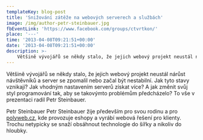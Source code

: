 ```yaml
---
templateKey: blog-post
title: 'Snižování zátěže na webových serverech a službách'
image: /img/author-petr-steinbauer.jpg
fbEventLink: 'https://www.facebook.com/groups/ctvrtkon/'
place: '---'
time: '2013-04-08T09:21:51+00:00'
date: '2013-04-08T09:21:51+00:00'
description: >-
    Většině vývojářů se někdy stalo, že jejich webový projekt neustál nárůst návštěvníků a server se zpomalil nebo začal být nestabilní. Jak tyto stavy vznikají? Jak vhodným nastavením...
---
```

Většině vývojářů se někdy stalo, že jejich webový projekt neustál nárůst návštěvníků a server se zpomalil nebo začal být nestabilní. Jak tyto stavy vznikají? Jak vhodným nastavením serverů získat více? A jak změnit svůj styl programování tak, aby se takovýmto problémům předcházelo? To vše v prezentaci radil Petr Steinbauer.

Petr Steinbauer Petr Steinbauer žije především pro svou rodinu a pro [polyweb.cz](http://polyweb.cz/), kde provozuje eshopy a vyrábí webová řešení pro klienty. Trochu netypicky se snaží obsáhnout technologie do šířky a nikoliv do hloubky.